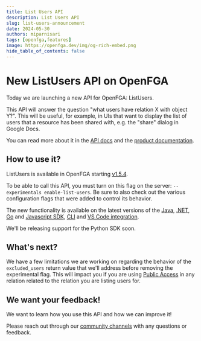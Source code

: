 ```yaml
---
title: List Users API
description: List Users API 
slug: list-users-announcement
date: 2024-05-30
authors: miparnisari
tags: [openfga,features]
image: https://openfga.dev/img/og-rich-embed.png
hide_table_of_contents: false
---
```

# New ListUsers API on OpenFGA

Today we are launching a new API for OpenFGA: ListUsers.

This API will answer the question "what users have relation X with object Y?". This will be useful, for example, in UIs that want to display the list of users that a resource has been shared with, e.g. the "share" dialog in Google Docs.

You can read more about it in the [API docs](https://openfga.dev/api/service#/Relationship%20Queries/ListUsers) and the [product documentation](https://openfga.dev/docs/getting-started/perform-list-users).

## How to use it?

ListUsers is available in OpenFGA starting [v1.5.4](https://github.com/openfga/openfga/releases/tag/v1.5.4).

To be able to call this API, you must turn on this flag on the server: `--experimentals enable-list-users`. Be sure to also check out the various configuration flags that were added to control its behavior.

The new functionality is available on the latest versions of the [Java](https://github.com/openfga/java-sdk/), [.NET](https://github.com/openfga/dotnet-sdk/), [Go](https://github.com/openfga/go-sdk/) and [Javascript SDK](https://github.com/openfga/js-sdk/), [CLI](https://github.com/openfga/cli?tab=readme-ov-file#list-users) and [VS Code integration](https://marketplace.visualstudio.com/items?itemName=openfga.openfga-vscode). 

We'll be releasing support for the Python SDK soon.

## What's next?

We have a few limitations we are working on regarding the behavior of the `excluded_users` return value that we'll address before removing the experimental flag. This will impact you if you are using [Public Access](https://openfga.dev/docs/modeling/public-access) in any relation related to the relation you are listing users for.

## We want your feedback!

We want to learn how you use this API and how we can improve it!

Please reach out through our [community channels](https://openfga.dev/community) with any questions or feedback.
